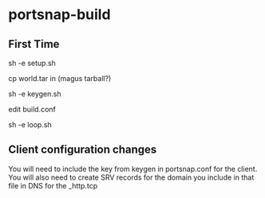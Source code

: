 # portsnap-build

## First Time
sh -e setup.sh

cp world.tar in (magus tarball?)

sh -e keygen.sh

edit build.conf

sh -e loop.sh

## Client configuration changes

You will need to include the key from keygen in portsnap.conf for the client.  You will also need to create SRV records for the domain you include in that file in DNS for the _http.tcp 
